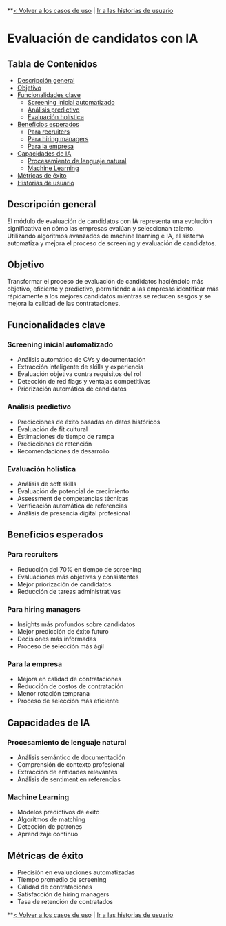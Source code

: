 **[< Volver a los casos de uso](./uc_0.moc.md) | [Ir a las historias de usuario](./us_20.moc.md)

# Evaluación de candidatos con IA

## Tabla de Contenidos
- [Descripción general](#descripción-general)
- [Objetivo](#objetivo)
- [Funcionalidades clave](#funcionalidades-clave)
  - [Screening inicial automatizado](#screening-inicial-automatizado)
  - [Análisis predictivo](#análisis-predictivo)
  - [Evaluación holística](#evaluación-holística)
- [Beneficios esperados](#beneficios-esperados)
  - [Para recruiters](#para-recruiters)
  - [Para hiring managers](#para-hiring-managers)
  - [Para la empresa](#para-la-empresa)
- [Capacidades de IA](#capacidades-de-ia)
  - [Procesamiento de lenguaje natural](#procesamiento-de-lenguaje-natural)
  - [Machine Learning](#machine-learning)
- [Métricas de éxito](#métricas-de-éxito)
- [Historias de usuario](#historias-de-usuario)

## Descripción general
El módulo de evaluación de candidatos con IA representa una evolución significativa en cómo las empresas evalúan y seleccionan talento. Utilizando algoritmos avanzados de machine learning e IA, el sistema automatiza y mejora el proceso de screening y evaluación de candidatos.

## Objetivo
Transformar el proceso de evaluación de candidatos haciéndolo más objetivo, eficiente y predictivo, permitiendo a las empresas identificar más rápidamente a los mejores candidatos mientras se reducen sesgos y se mejora la calidad de las contrataciones.

## Funcionalidades clave

### Screening inicial automatizado
- Análisis automático de CVs y documentación
- Extracción inteligente de skills y experiencia
- Evaluación objetiva contra requisitos del rol
- Detección de red flags y ventajas competitivas
- Priorización automática de candidatos

### Análisis predictivo
- Predicciones de éxito basadas en datos históricos
- Evaluación de fit cultural
- Estimaciones de tiempo de rampa
- Predicciones de retención
- Recomendaciones de desarrollo

### Evaluación holística
- Análisis de soft skills
- Evaluación de potencial de crecimiento
- Assessment de competencias técnicas
- Verificación automática de referencias
- Análisis de presencia digital profesional

## Beneficios esperados

### Para recruiters
- Reducción del 70% en tiempo de screening
- Evaluaciones más objetivas y consistentes
- Mejor priorización de candidatos
- Reducción de tareas administrativas

### Para hiring managers
- Insights más profundos sobre candidatos
- Mejor predicción de éxito futuro
- Decisiones más informadas
- Proceso de selección más ágil

### Para la empresa
- Mejora en calidad de contrataciones
- Reducción de costos de contratación
- Menor rotación temprana
- Proceso de selección más eficiente

## Capacidades de IA

### Procesamiento de lenguaje natural
- Análisis semántico de documentación
- Comprensión de contexto profesional
- Extracción de entidades relevantes
- Análisis de sentiment en referencias

### Machine Learning
- Modelos predictivos de éxito
- Algoritmos de matching
- Detección de patrones
- Aprendizaje continuo

## Métricas de éxito
- Precisión en evaluaciones automatizadas
- Tiempo promedio de screening
- Calidad de contrataciones
- Satisfacción de hiring managers
- Tasa de retención de contratados

**[< Volver a los casos de uso](./uc_0.moc.md) | [Ir a las historias de usuario](./us_20.moc.md)
